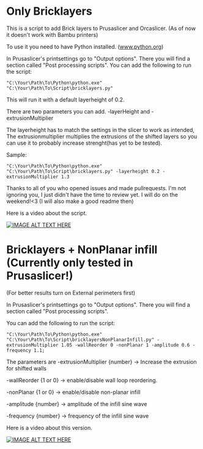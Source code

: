 # Only Bricklayers
This is a script to add Brick layers to Prusaslicer and Orcaslicer.
(As of now it doesn't work with Bambu printers)

To use it you need to have Python installed. (www.python.org) 

In Prusaslicer's printsettings go to "Output options". There you will find a section called "Post processing scripts". 
You can add the following to run the script:

```"C:\Your\Path\To\Python\python.exe" "C:\Your\Path\To\Script\bricklayers.py"```

This will run it with a default layerheight of 0.2.

There are two parameters you can add. -layerHeight and -extrusionMultiplier

The layerheight has to match the settings in the slicer to work as intended,
The extrusionmultiplier multiplies the extrusions of the shifted layers so you can use it to probably increase strenght(has yet to be tested).

Sample: 

```"C:\Your\Path\To\Python\python.exe" "C:\Your\Path\To\Script\bricklayers.py" -layerheight 0.2 -extrusionMultiplier 1.3```

Thanks to all of you who opened issues and made pullrequests. I'm not ignoring you, I just didn't have the time to review yet. I will do on the weekend!<3
(I will also make a good readme then)

Here is a video about the script.

[![IMAGE ALT TEXT HERE](https://img.youtube.com/vi/EqRdQOoK5hc/0.jpg)](https://www.youtube.com/watch?v=EqRdQOoK5hc)


# Bricklayers + NonPlanar infill (Currently only tested in Prusaslicer!)

(For better results turn on External perimeters first)

In Prusaslicer's printsettings go to "Output options". There you will find a section called "Post processing scripts". 

You can add the following to run the script:

```"C:\Your\Path\To\Python\python.exe" "C:\Your\Path\To\Script\bricklayersNonPlanarInfill.py" -extrusionMultiplier 1.05 -wallReorder 0 -nonPlanar 1 -amplitude 0.6 -frequency 1.1;```

The parameters are
-extrusionMultiplier {number} -> Increase the extrusion for shifted walls

-wallReorder {1 or 0} -> enable/disable wall loop reordering.

-nonPlanar {1 or 0} -> enable/disable non-planar infill

-amplitude {number} -> amplitude of the infill sine wave

-frequency {number} -> frequency of the infill sine wave 

Here is a video about this version.

[![IMAGE ALT TEXT HERE](https://img.youtube.com/vi/DosU-M0g-QU/0.jpg)](https://www.youtube.com/watch?v=DosU-M0g-QU)


